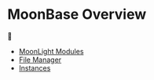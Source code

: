 # MoonBase Overview

🚧

* [MoonLight Modules](https://moonmodules.org/MoonLight/moonbase/modules/)
* [File Manager](https://moonmodules.org/MoonLight/moonbase/files/)
* [Instances](https://moonmodules.org/MoonLight/moonbase/module/instances/)

